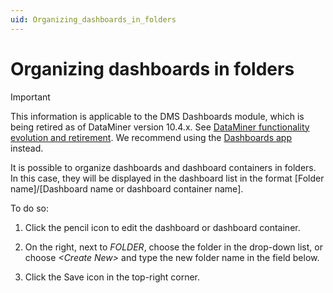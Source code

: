 ```yaml
---
uid: Organizing_dashboards_in_folders
---
```


# Organizing dashboards in folders

> [!IMPORTANT]
> This information is applicable to the DMS Dashboards module, which is being retired as of DataMiner version 10.4.x. See [DataMiner functionality evolution and retirement](xref:Software_support_life_cycles#dataminer-functionality-evolution-and-retirement). We recommend using the [Dashboards app](xref:newR_D) instead.

It is possible to organize dashboards and dashboard containers in folders. In this case, they will be displayed in the dashboard list in the format \[Folder name\]/\[Dashboard name or dashboard container name\].

To do so:

1. Click the pencil icon to edit the dashboard or dashboard container.

1. On the right, next to *FOLDER*, choose the folder in the drop-down list, or choose *\<Create New>* and type the new folder name in the field below.

1. Click the Save icon in the top-right corner.
